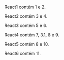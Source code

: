 React1 contém 1 e 2.

React2 contém 3 e 4.

React3 contém 5 e 6.

React4 contém 7, 3.1, 8 e 9.

React5 contém 8 e 10.

React6 contém 11.